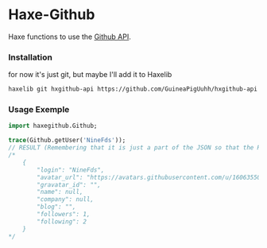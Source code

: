# Haxe-Github
Haxe functions to use the [Github API](https://docs.github.com/pt/rest?apiVersion=2022-11-28).

### Installation
for now it's just git, but maybe I'll add it to Haxelib
```bash
haxelib git hxgithub-api https://github.com/GuineaPigUuhh/hxgithub-api.git
```

### Usage Exemple
```haxe
import haxegithub.Github;

trace(Github.getUser('NineFds'));
// RESULT (Remembering that it is just a part of the JSON so that the README does not get too big)
/*
    {
        "login": "NineFds",
        "avatar_url": "https://avatars.githubusercontent.com/u/160635502?v=4",
        "gravatar_id": "",
        "name": null,
        "company": null,
        "blog": "",
        "followers": 1,
        "following": 2
    }
*/
```